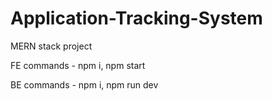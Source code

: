 # Application-Tracking-System
MERN stack project

FE commands - npm i, npm start

BE commands - npm i, npm run dev

